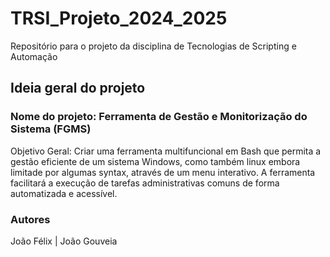 # TRSI_Projeto_2024_2025
Repositório para o projeto da disciplina de Tecnologias de Scripting e Automação

## Ideia geral do projeto
### Nome do projeto: Ferramenta de Gestão e Monitorização do Sistema (FGMS)
Objetivo Geral:
Criar uma ferramenta multifuncional em Bash que permita a gestão eficiente de um sistema Windows, como também linux embora limitade por algumas syntax, através de um menu interativo. A ferramenta facilitará a execução de tarefas administrativas comuns de forma automatizada e acessível.

### Autores

João Félix |
João Gouveia
